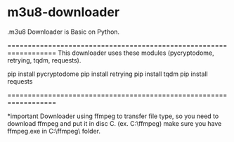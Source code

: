 # m3u8-downloader

.m3u8 Downloader is Basic on Python.

==================================================================
This downloader uses these modules (pycryptodome, retrying, tqdm, requests).

pip install pycryptodome
pip install retrying
pip install tqdm
pip install requests

==================================================================

*important
Downloader using ffmpeg to transfer file type,
so you need to download ffmpeg and put it in disc C. (ex. C:\ffmpeg)
make sure you have ffmpeg.exe in C:\ffmpeg\ folder.
